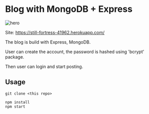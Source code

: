 # Blog with MongoDB + Express

![hero](https://i.imgur.com/YQUDTCc.png)

Site: https://still-fortress-41962.herokuapp.com/

The blog is build with Express, MongoDB.

User can create the account, the password is hashed using 'bcrypt' package.

Then user can login and start posting.

## Usage

```
git clone <this repo>

npm install
npm start
```

